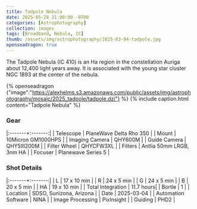 ```yaml
---
title: Tadpole Nebula
date: 2025-05-28 21:00:00 -0700
categories: [Astrophotography]
collection: images
tags: [Broadband, Nebula, IC]
thumb: /assets/img/astrophotography/2025-03-04-tadpole.jpg
openseadragon: true
---
```


The Tadpole Nebula (IC 410) is an Ha region in the constellation Auriga about 12,400 light years away.
It is associated with the young star cluster NGC 1893 at the center of the nebula.

{% openseadragon {"image":"https://alexhelms.s3.amazonaws.com/public/assets/img/astrophotography/mosaic/2025_tadpole/tadpole.dzi"} %}
{% include caption.html content="Tadpole Nebula" %}

### Gear

|:-------+:-------:|
| Telescope | PlaneWave Delta Rho 350 |
| Mount | 10Micron GM1000HPS |
| Imaging Camera | QHY600M |
| Guide Camera | QHY5III200M |
| Filter Wheel | QHYCFW3XL |
| Filters | Antlia 50mm LRGB, 3nm HA |
| Focuser | Planewave Series 5 |

### Shot Details

|:-------+:-------:|
| L | 17 x 10 min |
| R | 24 x 5 min |
| G | 24 x 5 min |
| B | 20 x 5 min |
| HA | 19 x 10 min |
| Total Integration | 11.7 hours|
| Bortle | 1 |
| Location | SDSO, Sunizona, Arizona |
| Date | 2025-03-04 |
| Automation Software | NINA |
| Image Processing | PixInsight |
| Guiding | PHD2 |
